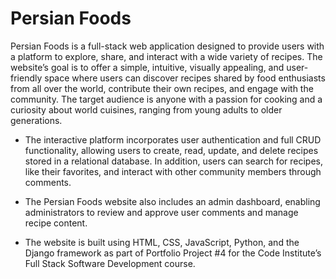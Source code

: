 # Persian Foods

Persian Foods is a full-stack web application designed to provide users with a platform to explore, share, and interact with a wide variety of recipes. The website’s goal is to offer a simple, intuitive, visually appealing, and user-friendly space where users can discover recipes shared by food enthusiasts from all over the world, contribute their own recipes, and engage with the community. The target audience is anyone with a passion for cooking and a curiosity about world cuisines, ranging from young adults to older generations.

- The interactive platform incorporates user authentication and full CRUD functionality, allowing users to create, read, update, and delete recipes stored in a relational database. In addition, users can search for recipes, like their favorites, and interact with other community members through comments.
- The Persian Foods website also includes an admin dashboard, enabling administrators to review and approve user comments and manage recipe content.

- The website is built using HTML, CSS, JavaScript, Python, and the Django framework as part of Portfolio Project #4 for the Code Institute’s Full Stack Software Development course.
